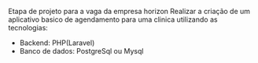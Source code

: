 Etapa de projeto para a vaga da empresa horizon 
Realizar a criação de um aplicativo basico de agendamento para uma clinica utilizando as tecnologias:  
  - Backend: PHP(Laravel)
  - Banco de dados:  PostgreSql ou Mysql
